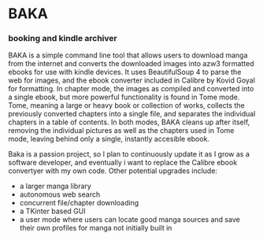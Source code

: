 # BAKA
### booking and kindle archiver

BAKA is a simple command line tool that allows users to download manga from the internet and
converts the downloaded images into azw3 formatted ebooks for use with kindle devices. It uses
BeautifulSoup 4 to parse the web for images, and the ebook converter included in Calibre by Kovid Goyal
for formatting. 
In chapter mode, the images as compiled and converted into a single ebook, but more powerful functionality is
 found in Tome mode. Tome, meaning a large or heavy book or collection of works, collects the previously converted chapters
 into a single file, and separates the individual chapters in a table of contents. In both modes, BAKA cleans up after itself, removing
 the individual pictures as well as the chapters used in Tome mode, leaving behind only a single, instantly accesible ebook.
 
 Baka is a passion project, so I plan to continuously update it as I grow as a software developer, and eventually i want to replace the Calibre 
 ebook convertyer with my own code. Other potential upgrades include:
 - a larger manga library
 -  autonomous web search
 - concurrent file/chapter downloading
 - a TKinter based GUI
 - a user mode where users can locate good manga sources and save their own profiles for manga not initially built in
